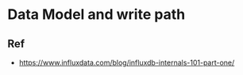 # Data Model and write path



## Ref

- https://www.influxdata.com/blog/influxdb-internals-101-part-one/